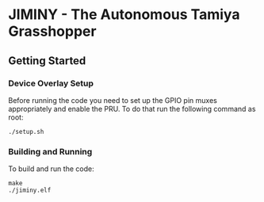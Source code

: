 # JIMINY - The Autonomous Tamiya Grasshopper

## Getting Started

### Device Overlay Setup
Before running the code you need to set up the GPIO pin muxes appropriately
and enable the PRU. To do that run the following command as root:
```
./setup.sh
```

### Building and Running
To build and run the code:
```
make
./jiminy.elf
```

